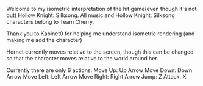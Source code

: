 Welcome to my isometric interpretation of the hit game(even though it's not out) Hollow Knight: Silksong.
All music and Hollow Knight: Silksong characters belong to Team Cherry.

Thank you to Kabinet0 for helping me understand isometric rendering (and making me add the character)

Hornet currently moves relative to the screen, though this can be changed so that the character moves relative to the world around her.

Currently there are only 6 actions:
Move Up: Up Arrow
Move Down: Down Arrow
Move Left: Left Arrow
Move Right: Right Arrow
Jump: Z
Attack: X

